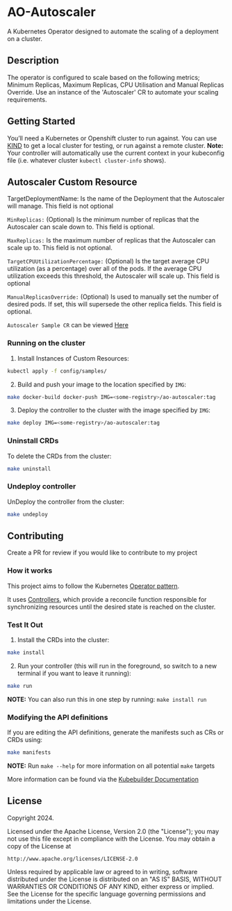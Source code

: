 # AO-Autoscaler
A Kubernetes Operator designed to automate the scaling of a deployment on a cluster.
## Description
The operator is configured to scale based on the following metrics; Minimum Replicas, Maximum Replicas, CPU Utilisation and Manual Replicas Override. Use an instance of the 'Autoscaler' CR to automate your scaling requirements.
## Getting Started
You’ll need a Kubernetes or Openshift cluster to run against. You can use [KIND](https://sigs.k8s.io/kind) to get a local cluster for testing, or run against a remote cluster.
**Note:** Your controller will automatically use the current context in your kubeconfig file (i.e. whatever cluster `kubectl cluster-info` shows).

## Autoscaler Custom Resource

TargetDeploymentName: Is the name of the Deployment that the Autoscaler will manage. This field is not optional

`MinReplicas:` (Optional) Is the minimum number of replicas that the Autoscaler can scale down to. This field is optional.

`MaxReplicas:` Is the maximum number of replicas that the Autoscaler can scale up to. This field is not optional.

`TargetCPUUtilizationPercentage:` (Optional) Is the target average CPU utilization (as a percentage) over all of the pods. If the average CPU utilization exceeds this threshold, the Autoscaler will scale up. This field is optional

`ManualReplicasOverride:` (Optional) Is used to manually set the number of desired pods. If set, this will supersede the other replica fields. This field is optional.

`Autoscaler Sample CR` can be viewed [Here](config/samples/scaling_v1alpha1_autoscaler.yaml)

### Running on the cluster
1. Install Instances of Custom Resources:

```sh
kubectl apply -f config/samples/
```

2. Build and push your image to the location specified by `IMG`:

```sh
make docker-build docker-push IMG=<some-registry>/ao-autoscaler:tag
```

3. Deploy the controller to the cluster with the image specified by `IMG`:

```sh
make deploy IMG=<some-registry>/ao-autoscaler:tag
```

### Uninstall CRDs
To delete the CRDs from the cluster:

```sh
make uninstall
```

### Undeploy controller
UnDeploy the controller from the cluster:

```sh
make undeploy
```

## Contributing
Create a PR for review if you would like to contribute to my project

### How it works
This project aims to follow the Kubernetes [Operator pattern](https://kubernetes.io/docs/concepts/extend-kubernetes/operator/).

It uses [Controllers](https://kubernetes.io/docs/concepts/architecture/controller/),
which provide a reconcile function responsible for synchronizing resources until the desired state is reached on the cluster.

### Test It Out
1. Install the CRDs into the cluster:

```sh
make install
```

2. Run your controller (this will run in the foreground, so switch to a new terminal if you want to leave it running):

```sh
make run
```

**NOTE:** You can also run this in one step by running: `make install run`

### Modifying the API definitions
If you are editing the API definitions, generate the manifests such as CRs or CRDs using:

```sh
make manifests
```

**NOTE:** Run `make --help` for more information on all potential `make` targets

More information can be found via the [Kubebuilder Documentation](https://book.kubebuilder.io/introduction.html)

## License

Copyright 2024.

Licensed under the Apache License, Version 2.0 (the "License");
you may not use this file except in compliance with the License.
You may obtain a copy of the License at

    http://www.apache.org/licenses/LICENSE-2.0

Unless required by applicable law or agreed to in writing, software
distributed under the License is distributed on an "AS IS" BASIS,
WITHOUT WARRANTIES OR CONDITIONS OF ANY KIND, either express or implied.
See the License for the specific language governing permissions and
limitations under the License.

